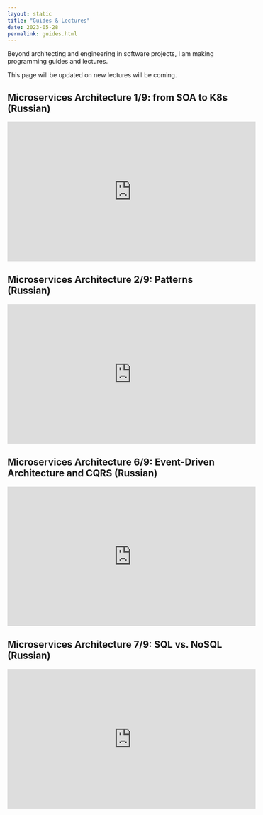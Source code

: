 ```yaml
---
layout: static
title: "Guides & Lectures"
date: 2023-05-28
permalink: guides.html
---
```

Beyond architecting and engineering in software projects, I am making programming guides and lectures.

This page will be updated on new lectures will be coming.

## Microservices Architecture 1/9: from SOA to K8s (Russian)
<iframe width="560" height="315" src="https://www.youtube.com/embed/0jzxn8qfEAw" title="YouTube video player" frameborder="0" allow="accelerometer; autoplay; clipboard-write; encrypted-media; gyroscope; picture-in-picture; web-share" allowfullscreen></iframe>

## Microservices Architecture 2/9: Patterns (Russian)
<iframe width="560" height="315" src="https://www.youtube.com/embed/vJaAp1IveSw" title="YouTube video player" frameborder="0" allow="accelerometer; autoplay; clipboard-write; encrypted-media; gyroscope; picture-in-picture; web-share" allowfullscreen></iframe>

## Microservices Architecture 6/9: Event-Driven Architecture and CQRS (Russian)
<iframe width="560" height="315" src="https://www.youtube.com/embed/kspeNnCNHP0" title="YouTube video player" frameborder="0" allow="accelerometer; autoplay; clipboard-write; encrypted-media; gyroscope; picture-in-picture; web-share" allowfullscreen></iframe>

## Microservices Architecture 7/9: SQL vs. NoSQL (Russian)
<iframe width="560" height="315" src="https://www.youtube.com/embed/VCnsFiM0cnY" title="YouTube video player" frameborder="0" allow="accelerometer; autoplay; clipboard-write; encrypted-media; gyroscope; picture-in-picture; web-share" allowfullscreen></iframe>
